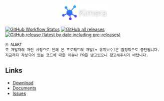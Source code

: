 <p align="center">
  <img src="docs/res/kimera_type.png" width="30%"/>
  <br>
</p>

[![GitHub Workflow Status](https://img.shields.io/github/workflow/status/project-kimera/kimera/Release?logo=github&style=flat-square)](https://github.com/project-kimera/kimera/actions)
[![GitHub all releases](https://img.shields.io/github/downloads/project-kimera/kimera/total?style=flat-square)](https://github.com/project-kimera/kimera/releases/latest)
[![GitHub release (latest by date including pre-releases)](https://img.shields.io/github/v/release/project-kimera/kimera?include_prereleases&style=flat-square)](https://github.com/project-kimera/kimera/releases)

```
※ ALERT
주 개발자의 개인 사정으로 인해 본 프로젝트의 개발(+ 유지보수)은 잠정적으로 중단됩니다.
지금까지 작성되어 있는 코드에 대한 이슈나 PR은 받고있으니 참고해주시기 바랍니다.
```

## Links
 * [Download](https://github.com/project-kimera/kimera/releases)
 * [Documents](https://github.com/project-kimera/kimera/tree/main/docs)
 * [Issues](https://github.com/project-kimera/kimera/issues)
